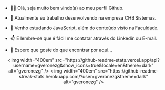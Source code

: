 
- 👋😄 Olá, seja muito bem vindo(a) ao meu perfil Github.

- 💼 Atualmente eu trabalho desenvolvendo na empresa CHB Sistemas.
- 📖 Venho estudando JavaScript, além do conteúdo visto na Faculdade.
- 📫 E lembre-se que é fácil me contatar através do Linkedin ou E-mail.
- 🫶 Espero que goste do que encontrar por aqui...

<p align="center">
  <
    img width="400em"
    src="https://github-readme-stats.vercel.app/api?username=gveronezg&show_icons=true&locale=en&theme=dark"
    alt="gveronezg"
  /> <
    img width="400em"
    src="https://github-readme-streak-stats.herokuapp.com/?user=gveronezg&theme=dark"
    alt="gveronezg"
  />
</p>
